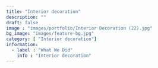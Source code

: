 ```yaml
---
title: "Interior decoration"
description: ""
draft: false
image : "images/portfolio/Interior Decoration (22).jpg"
bg_image: "images/feature-bg.jpg"
category: [ "Interior decoration"]
information:
  - label : "What We Did"
    info : "Interior decoration"
---
```



